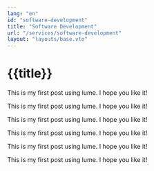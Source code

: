 ```yaml
---
lang: "en"
id: "software-development"
title: "Software Development"
url: "/services/software-development"
layout: "layouts/base.vto"
---
```


<h1>{{title}}</h1>
<p>This is my first post using lume. I hope you like it!</p>
<p>This is my first post using lume. I hope you like it!</p>
<p>This is my first post using lume. I hope you like it!</p>
<p>This is my first post using lume. I hope you like it!</p>
<p>This is my first post using lume. I hope you like it!</p>
<p>This is my first post using lume. I hope you like it!</p>
